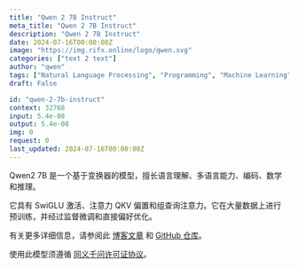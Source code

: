 ```yaml
---
title: "Qwen 2 7B Instruct"
meta_title: "Qwen 2 7B Instruct"
description: "Qwen 2 7B Instruct"
date: 2024-07-16T00:00:00Z
image: "https://img.rifx.online/logo/qwen.svg"
categories: ["text 2 text"]
author: "qwen"
tags: ["Natural Language Processing", "Programming", "Machine Learning", "Data Science", "Ethics"]
draft: False

id: "qwen-2-7b-instruct"
context: 32768
input: 5.4e-08
output: 5.4e-08
img: 0
request: 0
last_updated: 2024-07-16T00:00:00Z
---
```


Qwen2 7B 是一个基于变换器的模型，擅长语言理解、多语言能力、编码、数学和推理。

它具有 SwiGLU 激活、注意力 QKV 偏置和组查询注意力。它在大量数据上进行预训练，并经过监督微调和直接偏好优化。

有关更多详细信息，请参阅此 [博客文章](https://qwenlm.github.io/blog/qwen2/) 和 [GitHub 仓库](https://github.com/QwenLM/Qwen2)。

使用此模型须遵循 [同义千问许可证协议](https://huggingface.co/Qwen/Qwen1.5-110B-Chat/blob/main/LICENSE)。

